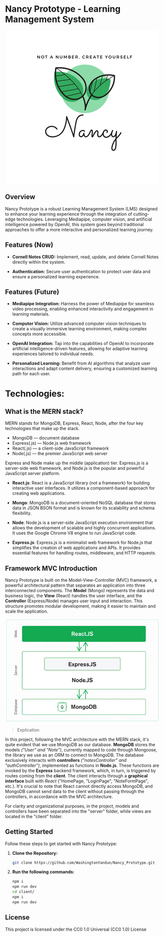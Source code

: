# Nancy Prototype - Learning Management System

<p align="center">
  <img alt="Nancy Prototype Logo" src="/assets/Nancy_Logo.png"/>
</p>

## Overview

Nancy Prototype is a robust Learning Management System (LMS) designed to enhance your learning experience through the integration of cutting-edge technologies. Leveraging Mediapipe, computer vision, and artificial intelligence powered by OpenAI, this system goes beyond traditional approaches to offer a more interactive and personalized learning journey.

## Features (Now)

-   **Cornell Notes CRUD:** Implement, read, update, and delete Cornell Notes directly within the system.

-   **Authentication:** Secure user authentication to protect user data and ensure a personalized learning experience.

## Features (Future)

-   **Mediapipe Integration:** Harness the power of Mediapipe for seamless video processing, enabling enhanced interactivity and engagement in learning materials.

-   **Computer Vision:** Utilize advanced computer vision techniques to create a visually immersive learning environment, making complex concepts more accessible.

-   **OpenAI Integration:** Tap into the capabilities of OpenAI to incorporate artificial intelligence-driven features, allowing for adaptive learning experiences tailored to individual needs.

-   **Personalized Learning:** Benefit from AI algorithms that analyze user interactions and adapt content delivery, ensuring a customized learning path for each user.

# Technologies:

## What is the MERN stack?

MERN stands for MongoDB, Express, React, Node, after the four key technologies that make up the stack.

-   MongoDB — document database
-   Express(.js) — Node.js web framework
-   React(.js) — a client-side JavaScript framework
-   Node(.js) — the premier JavaScript web server

Express and Node make up the middle (application) tier. Express.js is a server-side web framework, and Node.js is the popular and powerful JavaScript server platform.

-   **React.js**: React is a JavaScript library (not a framework) for building interactive user interfaces. It utilizes a component-based approach for creating web applications.

-   **Mongo**: MongoDB is a document-oriented NoSQL database that stores data in JSON BSON format and is known for its scalability and schema flexibility.

-   **Node**: Node.js is a server-side JavaScript execution environment that allows the development of scalable and highly concurrent applications. It uses the Google Chrome V8 engine to run JavaScript code.

-   **Express.js**: Express.js is a minimalist web framework for Node.js that simplifies the creation of web applications and APIs. It provides essential features for handling routes, middleware, and HTTP requests.

## Framework MVC Introduction

Nancy Prototype is built on the Model-View-Controller (MVC) framework, a powerful architectural pattern that separates an application into three interconnected components. The **Model** (Mongo) represents the data and business logic, the **View** (React) handles the user interface, and the **Controller** (Express/Node) manages user input and interaction. This structure promotes modular development, making it easier to maintain and scale the application.

<p align="center">
  <img alt="Nancy Prototype Logo" src="/assets/mern-stack.png"/>
</p>

> Explication

In this project, following the MVC architecture with the MERN stack, it's quite evident that we use MongoDB as our database. **MongoDB** stores the models _("User" and "Note")_, currently mapped to code through Mongoose, the library we use as an ORM to connect to MongoDB. The database exclusively interacts with **controllers** _("notesController" and "authController")_, implemented as functions in **Node.js**. These functions are invoked by the **Express** backend framework, which, in turn, is triggered by routes coming from the **client**. The client interacts through a **graphical interface** built with _React_ ("HomePage, "LoginPage", "NoteFormPage", etc.). It's crucial to note that React cannot directly access MongoDB, and MongoDB cannot send data to the client without passing through the controllers, in accordance with the MVC architecture.

For clarity and organizational purposes, in the project, models and controllers have been separated into the "server" folder, while views are located in the "client" folder.

## Getting Started

Follow these steps to get started with Nancy Prototype:

1. **Clone the Repository:**

    ```bash
    git clone https://github.com/WashingtonYandun/Nancy_Prototype.git
    ```

2. **Run the following commands:**

    ```bash
    npm i
    npm run dev
    cd client/
    npm i
    npm run dev
    ```

## License

This project is licensed under the CC0 1.0 Universal (CC0 1.0) License
